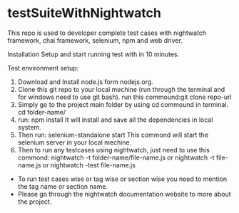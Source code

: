 # testSuiteWithNightwatch
This repo is used to developer complete test cases with nightwatch framework, chai framework, selenium, npm and web driver.


Installation Setup and start running test with in 10 minutes.

Test environment setup:
1. Download and Install node.js form nodejs.org.
2. Clone this git repo to your local mechine (run through the terminal and for windows need to use git bash).
  run this commound:git clone repo-url
3. Simply go to the project main folder by using cd commound in terminal.
  cd folder-name/
4. run: npm install
 It will install and save all the dependencies in local system.
 5. Then run: selenium-standalone start
 This commond will start the selenium server in your local mechine.
 6. Then to run any testcases using nightwatch, just need to use this commond:
  nightwatch -t folder-name/file-name.js
  or
  nightwatch -t file-name.js
  or 
  nightwatch -test file-name.js
  
  - To run test cases wise or tag wise or section wise you need to mention the tag name or section name.
  - Please go through the nightwatch documentation website to more about the project.
  
